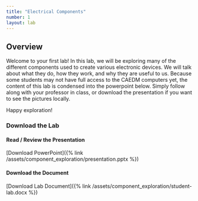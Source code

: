 ```yaml
---
title: "Electrical Components"
number: 1 
layout: lab
---
```


## Overview

Welcome to your first lab! In this lab, we will be exploring many of the different components used to create various electronic devices. We will talk about what they do, how they work, and why they are useful to us. Because some students may not have full access to the CAEDM computers yet, the content of this lab is condensed into the powerpoint below. Simply follow along with your professor in class, or download the presentation if you want to see the pictures locally.

Happy exploration!

### Download the Lab

#### Read / Review the Presentation

[Download PowerPoint]({% link /assets/component_exploration/presentation.pptx %})

#### Download the Document

[Download Lab Document]({% link /assets/component_exploration/student-lab.docx %})
